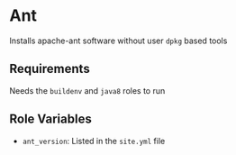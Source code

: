 # Ant

Installs apache-ant software without user `dpkg` based tools

## Requirements

Needs the `buildenv` and `java8` roles to run

## Role Variables

- `ant_version`: Listed in the `site.yml` file 
